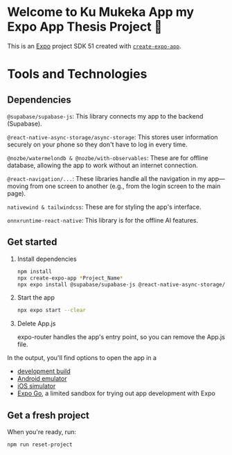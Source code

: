 # Welcome to Ku Mukeka App my Expo App Thesis Project 👋

This is an [Expo](https://expo.dev) project SDK 51 created with [`create-expo-app`](https://www.npmjs.com/package/create-expo-app).

# Tools and Technologies

## Dependencies
`@supabase/supabase-js`: This library connects my app to the backend (Supabase).

`@react-native-async-storage/async-storage`: This stores user information securely on your phone so they don't have to log in every time.

`@nozbe/watermelondb & @nozbe/with-observables`: These are for offline database, allowing the app to work without an internet connection.

`@react-navigation/...`: These libraries handle all the navigation in my app—moving from one screen to another (e.g., from the login screen to the main page).

`nativewind & tailwindcss`: These are for styling the app's interface.

`onnxruntime-react-native`: This library is for the offline AI features.

## Get started

1. Install dependencies

   ```bash
   npm install
   npx create-expo-app *Project_Name*
   npx expo install @supabase/supabase-js @react-native-async-storage/async-storage @nozbe/watermelondb @nozbe/with-observables @react-navigation/native @react-navigation/stack react-native-screens react-native-safe-area-context nativewind tailwindcss onnxruntime-react-native //A one time installation of all necessary libraries(supabase, react native, and watermelonDB) to avoid dependency errors. WatermelonDB only works with react version 18 and below and Expo SDK 51.

   ```

2. Start the app

   ```bash
   npx expo start --clear
   ```

3. Delete App.js
   
   expo-router handles the app's entry point, so you can remove the App.js file.


In the output, you'll find options to open the app in a

- [development build](https://docs.expo.dev/develop/development-builds/introduction/)
- [Android emulator](https://docs.expo.dev/workflow/android-studio-emulator/)
- [iOS simulator](https://docs.expo.dev/workflow/ios-simulator/)
- [Expo Go](https://expo.dev/go), a limited sandbox for trying out app development with Expo


## Get a fresh project

When you're ready, run:

```bash
npm run reset-project
```


